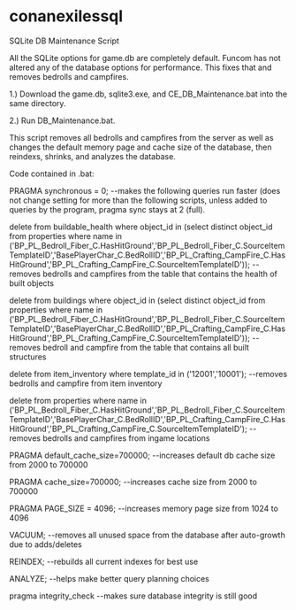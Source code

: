# conanexilessql
SQLite DB Maintenance Script

All the SQLite options for game.db are completely default. Funcom has not altered any of the database options for performance. This fixes that and removes bedrolls and campfires.

1.) Download the game.db, sqlite3.exe, and CE_DB_Maintenance.bat into the same directory.

2.) Run DB_Maintenance.bat.

This script removes all bedrolls and campfires from the server as well as changes the default memory page and cache size of the database, then reindexs, shrinks, and analyzes the database.


Code contained in .bat:

PRAGMA synchronous = 0; --makes the following queries run faster (does not change setting for more than the following scripts, unless added to queries by the program, pragma sync stays at 2 (full).

delete from buildable_health where object_id in (select distinct object_id from properties where name in ('BP_PL_Bedroll_Fiber_C.HasHitGround','BP_PL_Bedroll_Fiber_C.SourceItemTemplateID','BasePlayerChar_C.BedRollID','BP_PL_Crafting_CampFire_C.HasHitGround','BP_PL_Crafting_CampFire_C.SourceItemTemplateID')); --removes bedrolls and campfires from the table that contains the health of built objects

delete from buildings where object_id in (select distinct object_id from properties where name in ('BP_PL_Bedroll_Fiber_C.HasHitGround','BP_PL_Bedroll_Fiber_C.SourceItemTemplateID','BasePlayerChar_C.BedRollID','BP_PL_Crafting_CampFire_C.HasHitGround','BP_PL_Crafting_CampFire_C.SourceItemTemplateID')); --removes bedroll and campfire from the table that contains all built structures

delete from item_inventory where template_id in ('12001','10001'); --removes bedrolls and campfire from item inventory

delete from properties where name in ('BP_PL_Bedroll_Fiber_C.HasHitGround','BP_PL_Bedroll_Fiber_C.SourceItemTemplateID','BasePlayerChar_C.BedRollID','BP_PL_Crafting_CampFire_C.HasHitGround','BP_PL_Crafting_CampFire_C.SourceItemTemplateID'); --removes bedrolls and campfires from ingame locations

PRAGMA default_cache_size=700000; --increases default db cache size from 2000 to 700000

PRAGMA cache_size=700000; --increases cache size from 2000 to 700000

PRAGMA PAGE_SIZE = 4096; --increases memory page size from 1024 to 4096

VACUUM; --removes all unused space from the database after auto-growth due to adds/deletes

REINDEX; --rebuilds all current indexes for best use

ANALYZE; --helps make better query planning choices

pragma integrity_check --makes sure database integrity is still good
